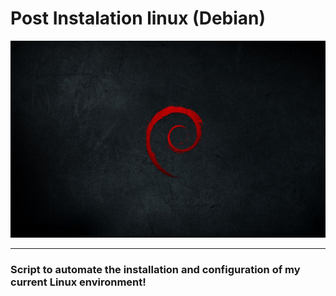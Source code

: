 # Post Instalation linux (Debian)

<img style='width: 1216px;' src='./assets/debian.png' alt='Logo image from Debian Linux'/>

---

### Script to automate the installation and configuration of my current Linux environment!
